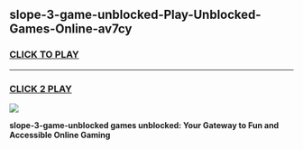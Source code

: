 
## slope-3-game-unblocked-Play-Unblocked-Games-Online-av7cy
<h3>
<a href="https://premium76.site?title=slope-3-game-unblocked&ref=25A">CLICK TO PLAY</a></h3>
<hr>

<h3>
<a href="https://premium76.site?title=slope-3-game-unblocked&ref=25A">CLICK 2 PLAY</a>
  
</h3>

<a href="https://premium76.site?title=slope-3-game-unblocked&ref=25A"><img src="https://clearcache.store/games.png"></a>


**slope-3-game-unblocked games unblocked: Your Gateway to Fun and Accessible Online Gaming**
